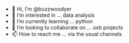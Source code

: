 - 👋 Hi, I’m @buzzwoodyer
- 👀 I’m interested in ... data analysis
- 🌱 I’m currently learning ... python
- 💞️ I’m looking to collaborate on ... oxb projects
- 📫 How to reach me ... via the usual channels

<!---
buzzwoodyer/buzzwoodyer is a ✨ special ✨ repository because its `README.md` (this file) appears on your GitHub profile.
You can click the Preview link to take a look at your changes.
--->
